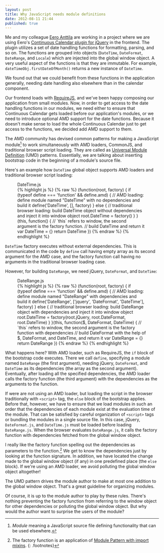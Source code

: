 ```yaml
---
layout: post
title: Why JavaScript needs module definitions
date: 2012-08-11 21:44
published: true
---
```


Me and my colleague [Eero Anttila](https://twitter.com/eeroan) are working in a project where we are using Eero's [Continuous Calendar plugin for jQuery](https://github.com/reaktor/jquery-continuous-calendar) in the frontend. The plugin utilizes a set of date handling functions for formatting, parsing, and so on. The functions are grouped into objects (`DateTime`, `DateFormat`, `DateRange`, and `Locale`) which are injected into the global window object. A very useful aspect of the functions is that they are immutable. For example, `dateTimeObj.firstDateOfMonth()` returns a new instance of `DateTime`.

We found out that we could benefit from these functions in the application generally, needing date handling also elsewhere than in the calendar component.

Our frontend loads with [RequireJS](http://requirejs.org/), and we've been happy composing our application from small modules. Now, in order to get access to the date handling functions in our modules, we need either to ensure that Continuous Calendar gets loaded before our application's modules, or we need to introduce optional AMD support for the date functions. Because it doesn't make sense to load the whole Continuous Calendar just to get access to the functions, we decided add AMD support to them.

The AMD community has devised common patterns for making a JavaScript module[^1] to work simultaneously with AMD loaders, CommonJS, and traditional browser script loading. They are called as [Universal Module Definition](https://github.com/umdjs/umd) (UMD) patterns. Essentially, we are talking about inserting bootstrap code in the beginning of a module's source file.

Here's an example how `DateTime` global object supports AMD loaders and traditional browser script loading:

<figure>
<figcaption>DateTime.js</figcaption>
{% highlight js %}
{% raw %}
(function(root, factory) {
  if (typeof define === 'function' && define.amd) {
    // AMD loading: define module named "DateTime" with no dependencies and build it
    define('DateTime', [], factory)
  } else {
    // traditional browser loading: build DateTime object without dependencies and inject it into window object
    root.DateTime = factory()
  }
}(this, function() {  // `this` refers to window, the second argument is the factory function.
  // build DateTime and return it
  var DateTime = {}
  return DateTime
})
{% endraw %}
{% endhighlight %}
</figure>

`DateTime` factory executes without external dependencies. This is communicated in the code by `define` call having empty array as its second argument for the AMD case, and the factory function call having no arguments in the traditional browser loading case.

However, for building `DateRange`, we need jQuery, `DateFormat`, and `DateTime`:

<figure>
<figcaption>DateRange.js</figcaption>
{% highlight js %}
{% raw %}
(function(root, factory) {
  if (typeof define === 'function' && define.amd) {
    // AMD loading: define module named "DateRange" with dependencies and build it
    define('DateRange', ['jquery', 'DateFormat', 'DateTime'], factory)
  } else {
    // traditional browser loading: build DateRange object with dependencies and inject it into window object
    root.DateTime = factory(root.jQuery, root.DateFormat, root.DateTime)
  }
}(this, function($, DateFormat, DateTime) {  // `this` refers to window, the second argument is the factory function with dependencies
  // build DateFormat with the help of $, DateFormat, and DateTime, and return it
  var DateRange = {}
  return DateRange
})
{% endraw %}
{% endhighlight %}
</figure>

What happens here? With AMD loader, such as RequireJS, the `if` block of the bootstrap code executes. There we call `define`, specifying a module named `DateRange` (the first argument), needing jQuery, `DateFormat`, and `DateTime` as its dependencies (the array as the second argument). Eventually, after loading all the specified dependencies, the AMD loader calls the factory function (the third argument) with the dependencies as the arguments to the function.

If were are not using an AMD loader, but loading the script in the browser traditionally with `<script>` tag, the `else` block of the bootstrap applies. Before that, however, we have to ensure that we load modules in such an order that the dependencies of each module exist at the evaluation time of the module. That can be satisfied by careful organization of `<script>` tags or bundling the modules in a single source file. In this case, jQuery, `DateFormat.js`, and `DateTime.js` must be loaded before loading `DateRange.js`. When the browser evaluates `DateRange.js`, it calls the factory function with dependencies fetched from the global window object.

I really like the factory function spelling out the dependencies as parameters to the function.[^2] We get to know the dependencies just by looking at the function signature. In addition, we have located the change made to the global window object (if any) in one predefined place (the `else` block). If we're using an AMD loader, we avoid polluting the global window object altogether!

The UMD pattern drives the module author to make at most one addition to the global window object. That's a great guideline for organizing modules.

Of course, it is up to the module author to play by these rules. There's nothing preventing the factory function from referring to the window object for other dependencies or polluting the global window object. But why would the author want to surprise the users of the module?

[^1]: _Module_ meaning a JavaScript source file defining functionality that can be used elsewhere.
[^2]: The factory function is an application of [Module Pattern with import mixins](http://addyosmani.com/resources/essentialjsdesignpatterns/book/#modulepatternjavascript).
{: .footnotes}
